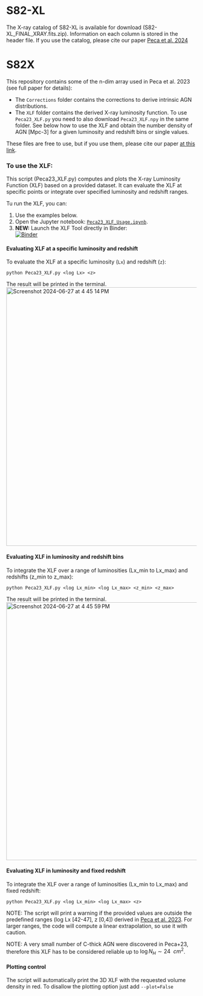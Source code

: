# S82-XL
The X-ray catalog of S82-XL is available for download (S82-XL_FINAL_XRAY.fits.zip). Information on each column is stored in the header file. If you use the catalog, please cite our paper [Peca et al. 2024](https://ui.adsabs.harvard.edu/abs/2024arXiv240709617P/abstract)



# S82X

This repository contains some of the n-dim array used in Peca et al. 2023 (see full paper for details):
- The `Corrections` folder contains the corrections to derive intrinsic AGN distributions.
- The `XLF` folder contains the derived X-ray luminosity function. To use `Peca23_XLF.py` you need to also download `Peca23_XLF.npy` in the same folder. See below how to use the XLF and obtain the number density of AGN [Mpc-3] for a given luminosity and redshift bins or single values.

These files are free to use, but if you use them, please cite our paper [at this link](https://ui.adsabs.harvard.edu/abs/2023ApJ...943..162P/abstract).

### To use the XLF:

This script (Peca23_XLF.py) computes and plots the X-ray Luminosity Function (XLF) based on a provided dataset. It can evaluate the XLF at specific points or integrate over specified luminosity and redshift ranges.

Tu run the XLF, you can:
1. Use the examples below.
2. Open the Jupyter notebook: [`Peca23_XLF_Usage.ipynb`](XLF/Peca23_XLF_Usage.ipynb).
3. **NEW:** Launch the XLF Tool directly in Binder:  
   [![Binder](https://mybinder.org/badge_logo.svg)](https://mybinder.org/v2/gh/alessandropeca/S82X/HEAD?filepath=XLF/Peca23_XLF_Usage.ipynb)

#### Evaluating XLF at a specific luminosity and redshift

To evaluate the XLF at a specific luminosity (`Lx`) and redshift (`z`):

`python Peca23_XLF.py <log Lx> <z>`

The result will be printed in the terminal.
<img width="683" alt="Screenshot 2024-06-27 at 4 45 14 PM" src="https://github.com/alessandropeca/S82X/assets/30237963/8412c9ad-226f-439d-87ea-3962848e9be1">

#### Evaluating XLF in luminosity and redshift bins

To integrate the XLF over a range of luminosities (Lx_min to Lx_max) and redshifts (z_min to z_max):

`python Peca23_XLF.py <log Lx_min> <log Lx_max> <z_min> <z_max>`

The result will be printed in the terminal.
<img width="681" alt="Screenshot 2024-06-27 at 4 45 59 PM" src="https://github.com/alessandropeca/S82X/assets/30237963/adaed85c-e0ac-48ff-8f55-ad5abbea57af">

#### Evaluating XLF in luminosity and fixed redshift

To integrate the XLF over a range of luminosities (Lx_min to Lx_max) and fixed redshift:

`python Peca23_XLF.py <log Lx_min> <log Lx_max> <z>`

NOTE: The script will print a warning if the provided values are outside the predefined ranges (log Lx [42-47], z [0,4]) derived in [Peca et al. 2023](https://ui.adsabs.harvard.edu/abs/2023ApJ...943..162P/abstract). For larger ranges, the code will compute a linear extrapolation, so use it with caution.

NOTE: A very small number of C-thick AGN were discovered in Peca+23, therefore this XLF has to be considered reliable up to $\log N_H \sim 24\ \ cm^2$.

#### Plotting control

The script will automatically print the 3D XLF with the requested volume density in red. To disallow the plotting option just add `--plot=False`


